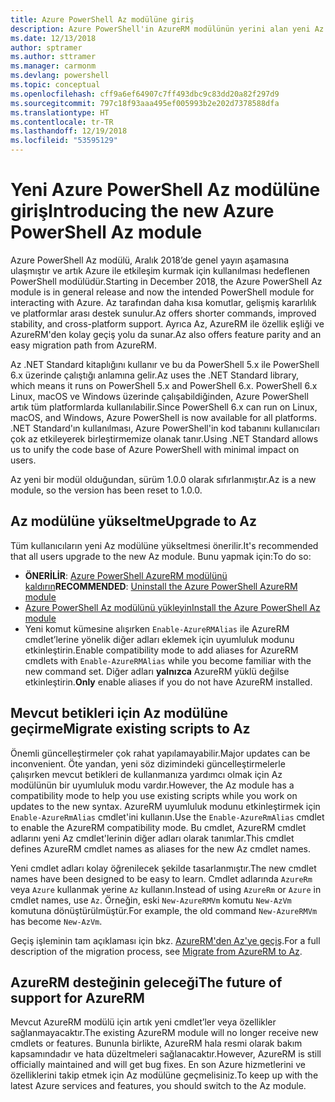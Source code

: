 ```yaml
---
title: Azure PowerShell Az modülüne giriş
description: Azure PowerShell'in AzureRM modülünün yerini alan yeni Az modülüne giriş.
ms.date: 12/13/2018
author: sptramer
ms.author: sttramer
ms.manager: carmonm
ms.devlang: powershell
ms.topic: conceptual
ms.openlocfilehash: cff9a6ef64907c7ff493dbc9c83dd20a82f297d9
ms.sourcegitcommit: 797c18f93aaa495ef005993b2e202d7378588dfa
ms.translationtype: HT
ms.contentlocale: tr-TR
ms.lasthandoff: 12/19/2018
ms.locfileid: "53595129"
---
```

# <a name="introducing-the-new-azure-powershell-az-module"></a><span data-ttu-id="a61e2-103">Yeni Azure PowerShell Az modülüne giriş</span><span class="sxs-lookup"><span data-stu-id="a61e2-103">Introducing the new Azure PowerShell Az module</span></span>

<span data-ttu-id="a61e2-104">Azure PowerShell Az modülü, Aralık 2018’de genel yayın aşamasına ulaşmıştır ve artık Azure ile etkileşim kurmak için kullanılması hedeflenen PowerShell modülüdür.</span><span class="sxs-lookup"><span data-stu-id="a61e2-104">Starting in December 2018, the Azure PowerShell Az module is in general release and now the intended PowerShell module for interacting with Azure.</span></span> <span data-ttu-id="a61e2-105">Az tarafından daha kısa komutlar, gelişmiş kararlılık ve platformlar arası destek sunulur.</span><span class="sxs-lookup"><span data-stu-id="a61e2-105">Az offers shorter commands, improved stability, and cross-platform support.</span></span> <span data-ttu-id="a61e2-106">Ayrıca Az, AzureRM ile özellik eşliği ve AzureRM'den kolay geçiş yolu da sunar.</span><span class="sxs-lookup"><span data-stu-id="a61e2-106">Az also offers feature parity and an easy migration path from AzureRM.</span></span>

<span data-ttu-id="a61e2-107">Az .NET Standard kitaplığını kullanır ve bu da PowerShell 5.x ile PowerShell 6.x üzerinde çalıştığı anlamına gelir.</span><span class="sxs-lookup"><span data-stu-id="a61e2-107">Az uses the .NET Standard library, which means it runs on PowerShell 5.x and PowerShell 6.x.</span></span>
<span data-ttu-id="a61e2-108">PowerShell 6.x Linux, macOS ve Windows üzerinde çalışabildiğinden, Azure PowerShell artık tüm platformlarda kullanılabilir.</span><span class="sxs-lookup"><span data-stu-id="a61e2-108">Since PowerShell 6.x can run on Linux, macOS, and Windows, Azure PowerShell is now available for all platforms.</span></span>
<span data-ttu-id="a61e2-109">.NET Standard'ın kullanılması, Azure PowerShell'in kod tabanını kullanıcıları çok az etkileyerek birleştirmemize olanak tanır.</span><span class="sxs-lookup"><span data-stu-id="a61e2-109">Using .NET Standard allows us to unify the code base of Azure PowerShell with minimal impact on users.</span></span>

<span data-ttu-id="a61e2-110">Az yeni bir modül olduğundan, sürüm 1.0.0 olarak sıfırlanmıştır.</span><span class="sxs-lookup"><span data-stu-id="a61e2-110">Az is a new module, so the version has been reset to 1.0.0.</span></span>

## <a name="upgrade-to-az"></a><span data-ttu-id="a61e2-111">Az modülüne yükseltme</span><span class="sxs-lookup"><span data-stu-id="a61e2-111">Upgrade to Az</span></span>

<span data-ttu-id="a61e2-112">Tüm kullanıcıların yeni Az modülüne yükseltmesi önerilir.</span><span class="sxs-lookup"><span data-stu-id="a61e2-112">It's recommended that all users upgrade to the new Az module.</span></span> <span data-ttu-id="a61e2-113">Bunu yapmak için:</span><span class="sxs-lookup"><span data-stu-id="a61e2-113">To do so:</span></span>

* <span data-ttu-id="a61e2-114">__ÖNERİLİR__: [Azure PowerShell AzureRM modülünü kaldırın](/powershell/azure/uninstall-az-ps#uninstall-the-azurerm-module)</span><span class="sxs-lookup"><span data-stu-id="a61e2-114">__RECOMMENDED__: [Uninstall the Azure PowerShell AzureRM module](/powershell/azure/uninstall-az-ps#uninstall-the-azurerm-module)</span></span>
* [<span data-ttu-id="a61e2-115">Azure PowerShell Az modülünü yükleyin</span><span class="sxs-lookup"><span data-stu-id="a61e2-115">Install the Azure PowerShell Az module</span></span>](/powershell/azure/install-az-ps)
* <span data-ttu-id="a61e2-116">Yeni komut kümesine alışırken `Enable-AzureRMAlias` ile AzureRM cmdlet’lerine yönelik diğer adları eklemek için uyumluluk modunu etkinleştirin.</span><span class="sxs-lookup"><span data-stu-id="a61e2-116">Enable compatibility mode to add aliases for AzureRM cmdlets with `Enable-AzureRMAlias` while you become familiar with the new command set.</span></span> <span data-ttu-id="a61e2-117">Diğer adları __yalnızca__ AzureRM yüklü değilse etkinleştirin.</span><span class="sxs-lookup"><span data-stu-id="a61e2-117">__Only__ enable aliases if you do not have AzureRM installed.</span></span>

## <a name="migrate-existing-scripts-to-az"></a><span data-ttu-id="a61e2-118">Mevcut betikleri için Az modülüne geçirme</span><span class="sxs-lookup"><span data-stu-id="a61e2-118">Migrate existing scripts to Az</span></span>

<span data-ttu-id="a61e2-119">Önemli güncelleştirmeler çok rahat yapılamayabilir.</span><span class="sxs-lookup"><span data-stu-id="a61e2-119">Major updates can be inconvenient.</span></span> <span data-ttu-id="a61e2-120">Öte yandan, yeni söz dizimindeki güncelleştirmelerle çalışırken mevcut betikleri de kullanmanıza yardımcı olmak için Az modülünün bir uyumluluk modu vardır.</span><span class="sxs-lookup"><span data-stu-id="a61e2-120">However, the Az module has a compatibility mode to help you use existing scripts while you work on updates to the new syntax.</span></span> <span data-ttu-id="a61e2-121">AzureRM uyumluluk modunu etkinleştirmek için `Enable-AzureRmAlias` cmdlet'ini kullanın.</span><span class="sxs-lookup"><span data-stu-id="a61e2-121">Use the `Enable-AzureRmAlias` cmdlet to enable the AzureRM compatibility mode.</span></span> <span data-ttu-id="a61e2-122">Bu cmdlet, AzureRM cmdlet adlarını yeni Az cmdlet'lerinin diğer adları olarak tanımlar.</span><span class="sxs-lookup"><span data-stu-id="a61e2-122">This cmdlet defines AzureRM cmdlet names as aliases for the new Az cmdlet names.</span></span>

<span data-ttu-id="a61e2-123">Yeni cmdlet adları kolay öğrenilecek şekilde tasarlanmıştır.</span><span class="sxs-lookup"><span data-stu-id="a61e2-123">The new cmdlet names have been designed to be easy to learn.</span></span> <span data-ttu-id="a61e2-124">Cmdlet adlarında `AzureRm` veya `Azure` kullanmak yerine `Az` kullanın.</span><span class="sxs-lookup"><span data-stu-id="a61e2-124">Instead of using `AzureRm` or `Azure` in cmdlet names, use `Az`.</span></span> <span data-ttu-id="a61e2-125">Örneğin, eski `New-AzureRMVm` komutu `New-AzVm` komutuna dönüştürülmüştür.</span><span class="sxs-lookup"><span data-stu-id="a61e2-125">For example, the old command `New-AzureRMVm` has become `New-AzVm`.</span></span>

<span data-ttu-id="a61e2-126">Geçiş işleminin tam açıklaması için bkz. [AzureRM'den Az'ye geçiş](migrate-from-azurerm-to-az.md).</span><span class="sxs-lookup"><span data-stu-id="a61e2-126">For a full description of the migration process, see [Migrate from AzureRM to Az](migrate-from-azurerm-to-az.md).</span></span>

## <a name="the-future-of-support-for-azurerm"></a><span data-ttu-id="a61e2-127">AzureRM desteğinin geleceği</span><span class="sxs-lookup"><span data-stu-id="a61e2-127">The future of support for AzureRM</span></span>

<span data-ttu-id="a61e2-128">Mevcut AzureRM modülü için artık yeni cmdlet’ler veya özellikler sağlanmayacaktır.</span><span class="sxs-lookup"><span data-stu-id="a61e2-128">The existing AzureRM module will no longer receive new cmdlets or features.</span></span> <span data-ttu-id="a61e2-129">Bununla birlikte, AzureRM hala resmi olarak bakım kapsamındadır ve hata düzeltmeleri sağlanacaktır.</span><span class="sxs-lookup"><span data-stu-id="a61e2-129">However, AzureRM is still officially maintained and will get bug fixes.</span></span> <span data-ttu-id="a61e2-130">En son Azure hizmetlerini ve özelliklerini takip etmek için Az modülüne geçmelisiniz.</span><span class="sxs-lookup"><span data-stu-id="a61e2-130">To keep up with the latest Azure services and features, you should switch to the Az module.</span></span>